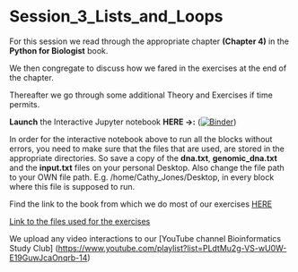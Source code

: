 # Session_3_Lists_and_Loops

For this session we read through the appropriate chapter **(Chapter 4)** in the **Python for Biologist** book.

We then congregate to discuss how we fared in the exercises at the end of the chapter.

Thereafter we go through some additional Theory and Exercises if time permits.

**Launch** the Interactive Jupyter notebook **HERE ->:** ([![Binder](https://mybinder.org/badge_logo.svg)](https://mybinder.org/v2/gh/Bioinformatics-studyclub/Session_2_Reading-and-Writing-Files/main))

In order for the interactive notebook above to run all the blocks without errors, you need to make sure that the files that are used, are stored in the appropriate directories. 
So save a copy of the **dna.txt**, **genomic_dna.txt** and the **input.txt** files on your personal Desktop. 
Also change the file path to your OWN file path. E.g. /home/Cathy_Jones/Desktop, in every block where this file is supposed to run.

Find the link to the book from which we do most of our exercises [HERE](https://ia800602.us.archive.org/18/items/PythonForBiologists./Python%20for%20Biologists..pdf)

[Link to the files used for the exercises](https://pythonforbiologists.com/s/python_for_biologists_exercises.zip)

We upload any video interactions to our [YouTube channel Bioinformatics Study Club] (https://www.youtube.com/playlist?list=PLdtMu2g-VS-wU0W-E19GuwJcaOnqrb-14)
